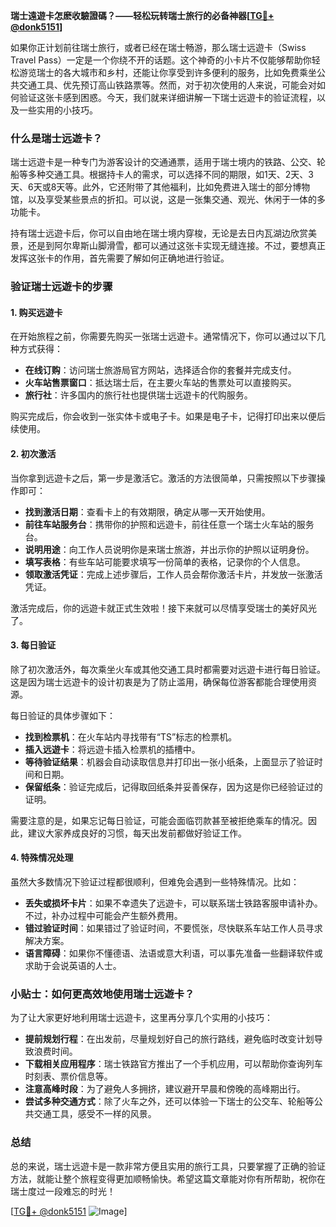 **瑞士遠遊卡怎麽收驗證碼？——轻松玩转瑞士旅行的必备神器[[TG💪+ @donk5151](https://t.me/s/donk5151)]**

如果你正计划前往瑞士旅行，或者已经在瑞士畅游，那么瑞士远遊卡（Swiss Travel Pass）一定是一个你绕不开的话题。这个神奇的小卡片不仅能够帮助你轻松游览瑞士的各大城市和乡村，还能让你享受到许多便利的服务，比如免费乘坐公共交通工具、优先预订高山铁路票等。然而，对于初次使用的人来说，可能会对如何验证这张卡感到困惑。今天，我们就来详细讲解一下瑞士远遊卡的验证流程，以及一些实用的小技巧。

### 什么是瑞士远遊卡？

瑞士远遊卡是一种专门为游客设计的交通通票，适用于瑞士境内的铁路、公交、轮船等多种交通工具。根据持卡人的需求，可以选择不同的期限，如1天、2天、3天、6天或8天等。此外，它还附带了其他福利，比如免费进入瑞士的部分博物馆，以及享受某些景点的折扣。可以说，这是一张集交通、观光、休闲于一体的多功能卡。

持有瑞士远遊卡后，你可以自由地在瑞士境内穿梭，无论是去日内瓦湖边欣赏美景，还是到阿尔卑斯山脚滑雪，都可以通过这张卡实现无缝连接。不过，要想真正发挥这张卡的作用，首先需要了解如何正确地进行验证。

### 验证瑞士远遊卡的步骤

#### 1. 购买远遊卡
在开始旅程之前，你需要先购买一张瑞士远遊卡。通常情况下，你可以通过以下几种方式获得：
- **在线订购**：访问瑞士旅游局官方网站，选择适合你的套餐并完成支付。
- **火车站售票窗口**：抵达瑞士后，在主要火车站的售票处可以直接购买。
- **旅行社**：许多国内的旅行社也提供瑞士远遊卡的代购服务。

购买完成后，你会收到一张实体卡或电子卡。如果是电子卡，记得打印出来以便后续使用。

#### 2. 初次激活
当你拿到远遊卡之后，第一步是激活它。激活的方法很简单，只需按照以下步骤操作即可：

- **找到激活日期**：查看卡上的有效期限，确定从哪一天开始使用。
- **前往车站服务台**：携带你的护照和远遊卡，前往任意一个瑞士火车站的服务台。
- **说明用途**：向工作人员说明你是来瑞士旅游，并出示你的护照以证明身份。
- **填写表格**：有些车站可能要求填写一份简单的表格，记录你的个人信息。
- **领取激活凭证**：完成上述步骤后，工作人员会帮你激活卡片，并发放一张激活凭证。

激活完成后，你的远遊卡就正式生效啦！接下来就可以尽情享受瑞士的美好风光了。

#### 3. 每日验证
除了初次激活外，每次乘坐火车或其他交通工具时都需要对远遊卡进行每日验证。这是因为瑞士远遊卡的设计初衷是为了防止滥用，确保每位游客都能合理使用资源。

每日验证的具体步骤如下：

- **找到检票机**：在火车站内寻找带有“TS”标志的检票机。
- **插入远遊卡**：将远遊卡插入检票机的插槽中。
- **等待验证结果**：机器会自动读取信息并打印出一张小纸条，上面显示了验证时间和日期。
- **保留纸条**：验证完成后，记得取回纸条并妥善保存，因为这是你已经验证过的证明。

需要注意的是，如果忘记每日验证，可能会面临罚款甚至被拒绝乘车的情况。因此，建议大家养成良好的习惯，每天出发前都做好验证工作。

#### 4. 特殊情况处理
虽然大多数情况下验证过程都很顺利，但难免会遇到一些特殊情况。比如：

- **丢失或损坏卡片**：如果不幸遗失了远遊卡，可以联系瑞士铁路客服申请补办。不过，补办过程中可能会产生额外费用。
- **错过验证时间**：如果错过了验证时间，不要慌张，尽快联系车站工作人员寻求解决方案。
- **语言障碍**：如果你不懂德语、法语或意大利语，可以事先准备一些翻译软件或求助于会说英语的人士。

### 小贴士：如何更高效地使用瑞士远遊卡？

为了让大家更好地利用瑞士远遊卡，这里再分享几个实用的小技巧：

- **提前规划行程**：在出发前，尽量规划好自己的旅行路线，避免临时改变计划导致浪费时间。
- **下载相关应用程序**：瑞士铁路官方推出了一个手机应用，可以帮助你查询列车时刻表、票价信息等。
- **注意高峰时段**：为了避免人多拥挤，建议避开早晨和傍晚的高峰期出行。
- **尝试多种交通方式**：除了火车之外，还可以体验一下瑞士的公交车、轮船等公共交通工具，感受不一样的风景。

### 总结

总的来说，瑞士远遊卡是一款非常方便且实用的旅行工具，只要掌握了正确的验证方法，就能让整个旅程变得更加顺畅愉快。希望这篇文章能对你有所帮助，祝你在瑞士度过一段难忘的时光！

[[TG💪+ @donk5151](https://t.me/s/donk5151) ![Image](https://i.postimg.cc/rwNCRYN7/Snipaste-2025-04-30-17-27-05.png)]